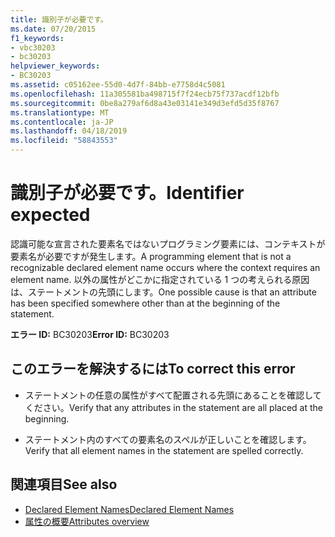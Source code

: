 ```yaml
---
title: 識別子が必要です。
ms.date: 07/20/2015
f1_keywords:
- vbc30203
- bc30203
helpviewer_keywords:
- BC30203
ms.assetid: c05162ee-55d0-4d7f-84bb-e7758d4c5081
ms.openlocfilehash: 11a305581ba498715f7f24ecb75f737acdf12bfb
ms.sourcegitcommit: 0be8a279af6d8a43e03141e349d3efd5d35f8767
ms.translationtype: MT
ms.contentlocale: ja-JP
ms.lasthandoff: 04/18/2019
ms.locfileid: "58843553"
---
```

# <a name="identifier-expected"></a><span data-ttu-id="35563-102">識別子が必要です。</span><span class="sxs-lookup"><span data-stu-id="35563-102">Identifier expected</span></span>
<span data-ttu-id="35563-103">認識可能な宣言された要素名ではないプログラミング要素には、コンテキストが要素名が必要ですが発生します。</span><span class="sxs-lookup"><span data-stu-id="35563-103">A programming element that is not a recognizable declared element name occurs where the context requires an element name.</span></span> <span data-ttu-id="35563-104">以外の属性がどこかに指定されている 1 つの考えられる原因は、ステートメントの先頭にします。</span><span class="sxs-lookup"><span data-stu-id="35563-104">One possible cause is that an attribute has been specified somewhere other than at the beginning of the statement.</span></span>  
  
 <span data-ttu-id="35563-105">**エラー ID:** BC30203</span><span class="sxs-lookup"><span data-stu-id="35563-105">**Error ID:** BC30203</span></span>  
  
## <a name="to-correct-this-error"></a><span data-ttu-id="35563-106">このエラーを解決するには</span><span class="sxs-lookup"><span data-stu-id="35563-106">To correct this error</span></span>  
  
-   <span data-ttu-id="35563-107">ステートメントの任意の属性がすべて配置される先頭にあることを確認してください。</span><span class="sxs-lookup"><span data-stu-id="35563-107">Verify that any attributes in the statement are all placed at the beginning.</span></span>  
  
-   <span data-ttu-id="35563-108">ステートメント内のすべての要素名のスペルが正しいことを確認します。</span><span class="sxs-lookup"><span data-stu-id="35563-108">Verify that all element names in the statement are spelled correctly.</span></span>  
  
## <a name="see-also"></a><span data-ttu-id="35563-109">関連項目</span><span class="sxs-lookup"><span data-stu-id="35563-109">See also</span></span>

- [<span data-ttu-id="35563-110">Declared Element Names</span><span class="sxs-lookup"><span data-stu-id="35563-110">Declared Element Names</span></span>](../../../visual-basic/programming-guide/language-features/declared-elements/declared-element-names.md)
- [<span data-ttu-id="35563-111">属性の概要</span><span class="sxs-lookup"><span data-stu-id="35563-111">Attributes overview</span></span>](../../../visual-basic/programming-guide/concepts/attributes/index.md)
